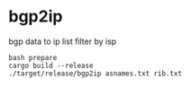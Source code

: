 # bgp2ip
bgp data to ip list filter by isp

```
bash prepare
cargo build --release
./target/release/bgp2ip asnames.txt rib.txt
```
